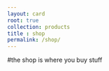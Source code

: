 ```yaml
---
layout: card
root: true
collection: products
title : shop
permalink: /shop/
---
```

#the shop is where you buy stuff
